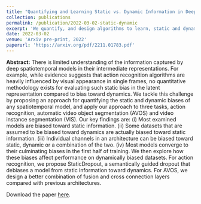 ```yaml
---
title: "Quantifying and Learning Static vs. Dynamic Information in Deep Spatiotemporal Networks"
collection: publications
permalink: /publication/2022-03-02-static-dynamic
excerpt: 'We quantify, and design algorithms to learn, static and dynamic information in deep spatiotemporal networks.'
date: 2022-03-02
venue: 'Arxiv pre-print, 2022'
paperurl: 'https://arxiv.org/pdf/2211.01783.pdf'
---
```


**Abstract:** There is limited understanding of the information captured by deep spatiotemporal models in their intermediate representations. For example, while evidence suggests that action recognition algorithms are heavily influenced by visual appearance in single frames, no quantitative methodology exists for evaluating such static bias in the latent representation compared to bias toward dynamics. We tackle this challenge by proposing an approach for quantifying the static and dynamic biases of any spatiotemporal model, and apply our approach to three tasks, action recognition, automatic video object segmentation (AVOS) and video instance segmentation (VIS). Our key findings are: (i) Most examined models are biased toward static information. (ii) Some datasets that are assumed to be biased toward dynamics are actually biased toward static information. (iii) Individual channels in an architecture can be biased toward static, dynamic or a combination of the two. (iv) Most models converge to their culminating biases in the first half of training. We then explore how these biases affect performance on dynamically biased datasets. For action recognition, we propose StaticDropout, a semantically guided dropout that debiases a model from static information toward dynamics. For AVOS, we design a better combination of fusion and cross connection layers compared with previous architectures.

Download the paper [here](https://arxiv.org/abs/2211.01783).
